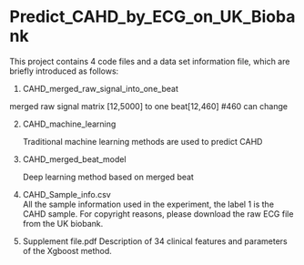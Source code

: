 # Predict_CAHD_by_ECG_on_UK_Biobank

This project contains 4 code files and a data set information file, which are briefly introduced as follows:

1. CAHD_merged_raw_signal_into_one_beat

  merged raw signal matrix [12,5000] to one beat[12,460] #460 can change
    
2. CAHD_machine_learning

   Traditional machine learning methods are used to predict CAHD
   
   
3. CAHD_merged_beat_model

   Deep learning method based on merged beat

4. CAHD_Sample_info.csv   
 All the sample information used in the experiment, the label  1 is the CAHD sample. For copyright reasons, please download the raw ECG file from the UK biobank. 

5. Supplement file.pdf
 Description of 34 clinical features and parameters of the Xgboost method.
